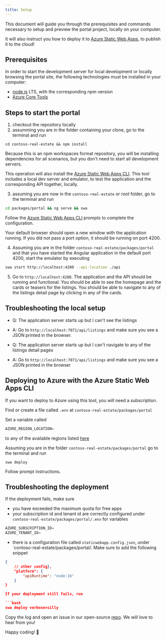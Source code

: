 ```yaml
---
title: Setup
---
```


This document will guide you through the prerequisites and commands necessary to setup and preview the portal project, locally on your computer.

It will also instruct you how to deploy it to [Azure Static Web Apps](https://learn.microsoft.com/en-us/azure/static-web-apps/overview), to publish it to the cloud!

## Prerequisites

In order to start the development server for local development or locally browsing the portal site, the following technologies must be installed in your computer:

- [node.js](https://nodejs.org/en/) LTS, with the corresponding npm version
- [Azure Core Tools](https://learn.microsoft.com/en-us/azure/azure-functions/functions-run-local?tabs=v4%2Cmacos%2Ccsharp%2Cportal%2Cbash)

## Steps to start the portal

1) checkout the repository locally
2) assumming you are in the folder containing your clone, go to the terminal and run 

`cd contoso-real-estate && npm install`

Because this is an npm workspaces format repository, you will be installing dependencies for all scenarios, but you don't need to start all development servers.

This operation will also install the [Azure Static Web Apps CLI](https://azure.github.io/static-web-apps-cli/docs/intro). This tool includes a local dev server and emulator, to test the application and the corresponding API together, locally.

3) assuming you are now in the `contoso-real-estate` or _root_ folder, go to the terminal and run

```bash
cd packages/portal && ng serve && swa
```

Follow the [Azure Static Web Apps CLI](https://azure.github.io/static-web-apps-cli/docs/cli/swa) prompts to complete the configuration.

Your default browser should open a new window with the application running. If you did not pass a port option, it should be running on port 4200.

4) Assuming you are in the folder `contoso-real-estate/packages/portal` and that you have started the Angular application in the default port 4200, start the emulator by executing 

```bash
swa start http://localhost:4200 --api-location ./api
```

5) Go to `http://localhost:4280`. The application and the API should be running and functional. You should be able to see the homepage and the cards or teasers for the listings. You should be able to navigate to any of the listings detail page by clicking in any of the cards.

## Troubleshooting the local setup

- Q: The application server starts up but I can't see the listings
- A: Go to `http://localhost:7071/api/listings` and make sure you see a JSON printed in the browser.

- Q: The application server starts up but I can't navigate to any of the listings detail pages
- A: Go to `http://localhost:7071/api/listings` and make sure you see a JSON printed in the browser

## Deploying to Azure with the Azure Static Web Apps CLI

If you want to deploy to Azure using this tool, you will need a subscription. 

Find or create a file called `.env` at `contoso-real-estate/packages/portal`

Set a variable called 

```js
AZURE_REGION_LOCATION=
```

to any of the available regions listed [here](https://azure.github.io/static-web-apps-cli/docs/cli/env-vars)

Assuming you are in the folder `contoso-real-estate/packages/portal` go to the terminal and run

`swa deploy`

Follow prompt instructions. 

## Troubleshooting the deployment

If the deployment fails, make sure 
- you have exceeded the maximum quota for free apps
- your subscription id and tenant id are correctly configured under `contoso-real-estate/packages/portal/.env` for variables

```js
AZURE_SUBSCRIPTION_ID=
AZURE_TENANT_ID=
```

- there is a configuration file called `staticwebapp.config.json`, under `contoso-real-estate/packages/portal/. Make sure to add the following snippet

```json
{
    // other config},
    "platform": {
        "apiRuntime": "node:16"
    } 
}

If your deployment still fails, run

```bash
swa deploy verbose=silly
```

Copy the log and open an issue in our open-source [repo](https://github.com/Azure/static-web-apps-cli). We will love to hear from you!

Happy coding! 🚀